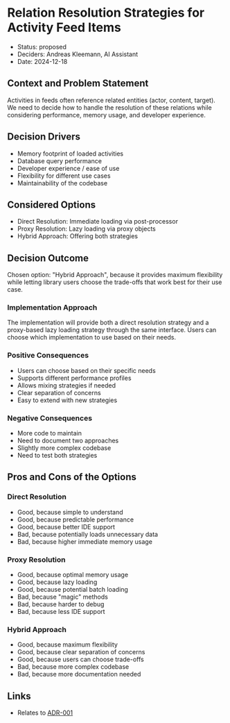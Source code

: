 # Relation Resolution Strategies for Activity Feed Items

* Status: proposed
* Deciders: Andreas Kleemann, AI Assistant
* Date: 2024-12-18

## Context and Problem Statement

Activities in feeds often reference related entities (actor, content, target). We need to decide how to handle the resolution of these relations while considering performance, memory usage, and developer experience.

## Decision Drivers

* Memory footprint of loaded activities
* Database query performance
* Developer experience / ease of use
* Flexibility for different use cases
* Maintainability of the codebase

## Considered Options

* Direct Resolution: Immediate loading via post-processor
* Proxy Resolution: Lazy loading via proxy objects
* Hybrid Approach: Offering both strategies

## Decision Outcome

Chosen option: "Hybrid Approach", because it provides maximum flexibility while letting library users choose the trade-offs that work best for their use case.

### Implementation Approach

The implementation will provide both a direct resolution strategy and a proxy-based lazy loading strategy through the same interface. Users can choose which implementation to use based on their needs.

### Positive Consequences

* Users can choose based on their specific needs
* Supports different performance profiles
* Allows mixing strategies if needed
* Clear separation of concerns
* Easy to extend with new strategies

### Negative Consequences

* More code to maintain
* Need to document two approaches
* Slightly more complex codebase
* Need to test both strategies

## Pros and Cons of the Options

### Direct Resolution

* Good, because simple to understand
* Good, because predictable performance
* Good, because better IDE support
* Bad, because potentially loads unnecessary data
* Bad, because higher immediate memory usage

### Proxy Resolution

* Good, because optimal memory usage
* Good, because lazy loading
* Good, because potential batch loading
* Bad, because "magic" methods
* Bad, because harder to debug
* Bad, because less IDE support

### Hybrid Approach

* Good, because maximum flexibility
* Good, because clear separation of concerns
* Good, because users can choose trade-offs
* Bad, because more complex codebase
* Bad, because more documentation needed

## Links

* Relates to [ADR-001](adr-001_using-adrs.md)